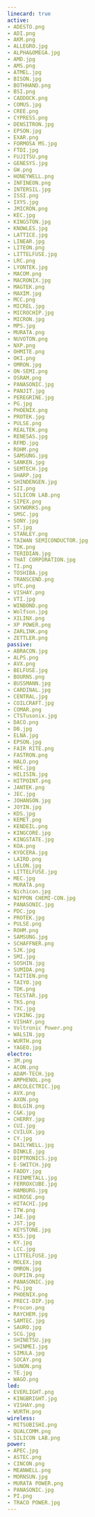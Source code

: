 ```yaml
---
linecard: true
active:
- ADESTO.png
- ADI.png
- AKM.png
- ALLEGRO.jpg
- ALPHA&OMEGA.jpg
- AMD.jpg
- AMS.png
- ATMEL.jpg
- BISON.jpg
- BOTHHAND.png
- BSI.png
- CADDOCK.png
- COMUS.jpg
- CREE.png
- CYPRESS.png
- DENSITRON.jpg
- EPSON.jpg
- EXAR.png
- FORMOSA MS.jpg
- FTDI.jpg
- FUJITSU.png
- GENESYS.jpg
- GW.png
- HONEYWELL.png
- INFINEON.png
- INTERSIL.jpg
- ISSI.png
- IXYS.jpg
- JMICRON.png
- KEC.jpg
- KINGSTON.jpg
- KNOWLES.jpg
- LATTICE.jpg
- LINEAR.jpg
- LITEON.png
- LITTELFUSE.jpg
- LRC.png
- LYONTEK.jpg
- MACOM.png
- MACRONIX.jpg
- MAGTEK.png
- MAXIM.jpg
- MCC.png
- MICREL.jpg
- MICROCHIP.jpg
- MICRON.jpg
- MPS.jpg
- MURATA.png
- NUVOTON.png
- NXP.png
- OHMITE.png
- OKI.png
- OMRON.jpg
- ON-SEMI.png
- OSRAM.png
- PANASONIC.jpg
- PANJIT.jpg
- PEREGRINE.jpg
- PG.jpg
- PHOENIX.png
- PROTEK.jpg
- PULSE.png
- REALTEK.png
- RENESAS.jpg
- RFMD.jpg
- ROHM.png
- SAMSUNG.jpg
- SANKEN.jpg
- SEMTECH.jpg
- SHARP.jpg
- SHINDENGEN.jpg
- SII.png
- SILICON LAB.png
- SIPEX.png
- SKYWORKS.png
- SMSC.jpg
- SONY.jpg
- ST.jpg
- STANLEY.png
- TAIWAN SEMICONDUCTOR.jpg
- TDK.png
- TERIDIAN.jpg
- THAT CORPORATION.jpg
- TI.png
- TOSHIBA.jpg
- TRANSCEND.png
- UTC.png
- VISHAY.png
- VTI.jpg
- WINBOND.png
- Wolfson.jpg
- XILINX.png
- XP POWER.png
- ZARLINK.png
- ZETTLER.png
passive:
- ABRACON.jpg
- ALPS.png
- AVX.png
- BELFUSE.jpg
- BOURNS.png
- BUSSMANN.jpg
- CARDINAL.jpg
- CENTRAL.jpg
- COILCRAFT.jpg
- COMAR.png
- CTSTusonix.jpg
- DACO.png
- DB.jpg
- ELNA.jpg
- EPSON.jpg
- FAIR RITE.png
- FASTRON.png
- HALO.png
- HEC.jpg
- HILISIN.jpg
- HITPOINT.png
- JANTEK.png
- JEC.jpg
- JOHANSON.jpg
- JOYIN.jpg
- KDS.jpg
- KEMET.png
- KENDEIL.png
- KINGCORE.jpg
- KINGSTATE.jpg
- KOA.png
- KYOCERA.jpg
- LAIRD.png
- LELON.jpg
- LITTELFUSE.jpg
- MEC.jpg
- MURATA.png
- Nichicon.jpg
- NIPPON CHEMI-CON.jpg
- PANASONIC.jpg
- PDC.jpg
- PROTEK.jpg
- PULSE.png
- ROHM.png
- SAMSUNG.jpg
- SCHAFFNER.png
- SJK.jpg
- SMI.jpg
- SOSHIN.jpg
- SUMIDA.png
- TAITIEN.png
- TAIYO.jpg
- TDK.png
- TECSTAR.jpg
- TKS.png
- TXC.jpg
- VIKING.jpg
- VISHAY.png
- Voltronic Power.png
- WALSIN.jpg
- WURTH.png
- YAGEO.jpg
electro:
- 3M.png
- ACON.png
- ADAM-TECH.jpg
- AMPHENOL.png
- ARCOLECTRIC.jpg
- AVX.png
- AXON.png
- BULGIN.png
- C&K.jpg
- CHERRY.jpg
- CUI.jpg
- CVILUX.jpg
- CY.jpg
- DAILYWELL.jpg
- DINKLE.jpg
- DIPTRONICS.jpg
- E-SWITCH.jpg
- FADDY.jpg
- FEINMETALL.jpg
- FERROXCUBE.jpg
- HAMBURG.jpg
- HIROSE.png
- HITACHI.jpg
- ITW.png
- JAE.jpg
- JST.jpg
- KEYSTONE.jpg
- KSS.jpg
- KY.jpg
- LCC.jpg
- LITTELFUSE.jpg
- MOLEX.jpg
- OMRON.jpg
- OUPIIN.png
- PANASONIC.jpg
- PG.jpg
- PHOENIX.png
- PRECI-DIP.jpg
- Procon.png
- RAYCHEM.jpg
- SAMTEC.jpg
- SAURO.jpg
- SCG.jpg
- SHINETSU.jpg
- SHINMEI.jpg
- SIMULA.jpg
- SOCAY.png
- SUNON.png
- TE.jpg
- WAGO.png
led:
- EVERLIGHT.png
- KINGBRIGHT.jpg
- VISHAY.png
- WURTH.png
wireless:
- MITSUBISHI.png
- QUALCOMM.png
- SILICON LAB.png
power:
- APEC.jpg
- ASTEC.png
- CINCON.png
- MEANWELL.png
- MORNSUN.jpg
- MURATA POWER.png
- PANASONIC.jpg
- PI.png
- TRACO POWER.jpg
---
```

